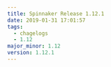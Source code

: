 ```yaml
---
title: Spinnaker Release 1.12.1
date: 2019-01-31 17:01:57
tags:
  - chagelogs
  - 1.12
major_minor: 1.12
version: 1.12.1
---
```


<script src="https://gist.github.com/spinnaker-release/349d826502e0bc0a3e4a7ec247b9e8b4.js"/>
